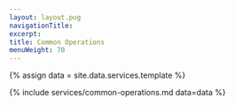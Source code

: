 ```yaml
---
layout: layout.pug
navigationTitle:
excerpt:
title: Common Operations
menuWeight: 70
---
```

{% assign data = site.data.services.template %}

{% include services/common-operations.md data=data %}
